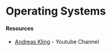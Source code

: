# Operating Systems

#### Resources

* [Andreas Kling](https://www.youtube.com/c/AndreasKling) - Youtube Channel 


